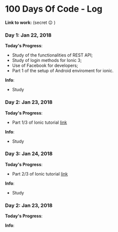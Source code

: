 # 100 Days Of Code - Log

**Link to work:**
(secret :wink: )


### Day 1: Jan 22, 2018

**Today's Progress**:
- Study of the functionalities of REST API;
- Study of login methods for Ionic 3;
- Use of Facebook for developers;
- Part 1 of the setup of Android enviroment for ionic.

**Info**:
- Study

### Day 2: Jan 23, 2018

**Today's Progress**:
- Part 1/3 of Ionic tutorial [link](https://www.youtube.com/watch?v=CYNZ6QTbB3A&t)

**Info**:
- Study


### Day 3: Jan 24, 2018

**Today's Progress**:
- Part 2/3 of Ionic tutorial [link](https://www.youtube.com/watch?v=CYNZ6QTbB3A&t)

**Info**:
- Study

### Day 2: Jan 23, 2018

**Today's Progress**:

**Info**:




